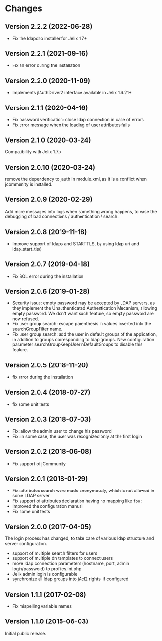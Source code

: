 Changes
=======

Version 2.2.2 (2022-06-28)
--------------------------

- Fix the ldapdao installer for Jelix 1.7+

Version 2.2.1 (2021-09-16)
--------------------------

- Fix an error during the installation


Version 2.2.0 (2020-11-09)
--------------------------

- Implements jIAuthDriver2 interface available in Jelix 1.6.21+


Version 2.1.1 (2020-04-16)
---------------------------

- Fix password verification: close ldap connection in case of errors
- Fix error message when the loading of user attributes fails

Version 2.1.0 (2020-03-24)
---------------------------

Compatibility with Jelix 1.7.x


Version 2.0.10 (2020-03-24)
----------------------------

remove the dependency to jauth in module.xml, as it is a conflict when
jcommunity is installed.


Version 2.0.9 (2020-02-29)
--------------------------

Add more messages into logs when something wrong happens, to ease the debugging 
of bad connections / authentication / search.

Version 2.0.8 (2019-11-18)
--------------------------

- Improve support of ldaps and STARTTLS, by using ldap uri and ldap_start_tls()


Version 2.0.7 (2019-04-18)
--------------------------

- Fix SQL error during the installation


Version 2.0.6 (2019-01-28)
--------------------------

- Security issue: empty password may be accepted by LDAP servers, as they 
  implement the Unauthenticated Authentication Mecanism, allowing empty password.
  We don't want such feature, so empty password are now refused. 
- Fix user group search: escape parenthesis in values inserted into the 
  searchGroupFilter name.
- Fix user group search: add the user in default groups of the application,
  in addition to groups corresponding to ldap groups. New configuration 
  parameter searchGroupKeepUserInDefaultGroups to disable this feature.

Version 2.0.5 (2018-11-20)
--------------------------

- fix error during the installation

Version 2.0.4 (2018-07-27)
--------------------------

- fix some unit tests

Version 2.0.3 (2018-07-03)
--------------------------

- Fix: allow the admin user to change his password
- Fix: in some case, the user was recognized only at the first login

Version 2.0.2 (2018-06-08)
--------------------------

- Fix support of jCommunity

Version 2.0.1 (2018-01-29)
--------------------------

- Fix: attributes search were made anonymously, which is not allowed in some 
  LDAP server
- Fix support of attributes declaration having no mapping like `foo:`
- Improved the configuration manual
- Fix some unit tests


Version 2.0.0 (2017-04-05)
--------------------------

The login process has changed, to take care of various ldap structure and 
server configuration.

- support of multiple search filters for users
- support of multiple dn templates to connect users
- move ldap connection parameters (hostname, port, admin login/password)
  to profiles.ini.php
- Jelix admin login is configurable
- synchronize all ldap groups into jAcl2 rights, if configured

Version 1.1.1 (2017-02-08)
--------------------------

- Fix mispelling variable names


Version 1.1.0 (2015-06-03)
--------------------------

Initial public release.
